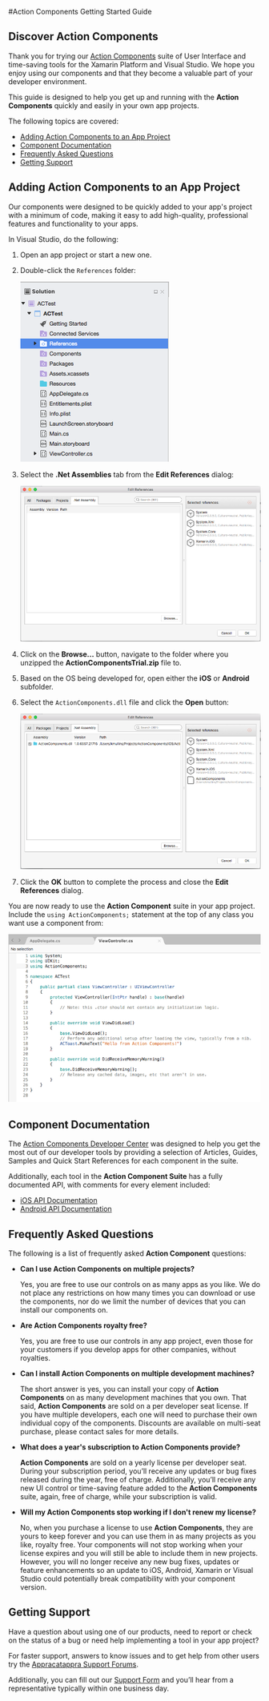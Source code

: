 #Action Components Getting Started Guide

## Discover Action Components

Thank you for trying our [Action Components](http://appracatappra.com/products/action-components/) suite of User Interface and time-saving tools for the Xamarin Platform and Visual Studio. We hope you enjoy using our components and that they become a valuable part of your developer environment. 

This guide is designed to help you get up and running with the **Action Components** quickly and easily in your own app projects.

The following topics are covered:

* [Adding Action Components to an App Project](#Adding-Action-Components-to-an-App-Project)
* [Component Documentation](#Component-Documentation)
* [Frequently Asked Questions](#Frequently-Asked-Questions)
* [Getting Support](#Getting-Support)

<a name="Adding-Action-Components-to-an-App-Project"></a>
## Adding Action Components to an App Project

Our components were designed to be quickly added to your app's project with a minimum of code, making it easy to add high-quality, professional features and functionality to your apps.

In Visual Studio, do the following:

1. Open an app project or start a new one.
2. Double-click the `References` folder:

	![](Images/Intro01.png)
3. Select the **.Net Assemblies** tab from the **Edit References** dialog:

	![](Images/Intro02.png)
4. Click on the **Browse...** button, navigate to the folder where you unzipped the **ActionComponentsTrial.zip** file to.
5. Based on the OS being developed for, open either the **iOS** or **Android** subfolder.
6. Select the `ActionComponents.dll` file and click the **Open** button:

	![](Images/Intro03.png)
7. Click the **OK** button to complete the process and close the **Edit References** dialog.

You are now ready to use the **Action Component** suite in your app project. Include the `using ActionComponents;` statement at the top of any class you want use a component from:

![](Images/Intro04.png)

<a name="Component-Documentation"></a>
## Component Documentation

The [Action Components Developer Center](http://appracatappra.com/developers/action-components-developer/) was designed to help you get the most out of our developer tools by providing a selection of Articles, Guides, Samples and Quick Start References for each component in the suite.

Additionally, each tool in the **Action Component Suite** has a fully documented API, with comments for every element included:

* [iOS API Documentation](http://appracatappra.com/api/ios/index.html)
* [Android API Documentation](http://appracatappra.com/api/android/index.html)

<a name="Frequently-Asked-Questions"></a>
## Frequently Asked Questions

The following is a list of frequently asked **Action Component** questions:

* **Can I use Action Components on multiple projects?**

	Yes, you are free to use our controls on as many apps as you like. We do not place any restrictions on how many times you can download or use the components, nor do we limit the number of devices that you can install our components on.
* **Are Action Components royalty free?**

	Yes, you are free to use our controls in any app project, even those for your customers if you develop apps for other companies, without royalties.
* **Can I install Action Components on multiple development machines?**

	The short answer is yes, you can install your copy of **Action Components** on as many development machines that you own. That said, **Action Components** are sold on a per developer seat license. If you have multiple developers, each one will need to purchase their own individual copy of the components. Discounts are available on multi-seat purchase, please contact sales for more details.
* **What does a year's subscription to Action Components provide?**

	**Action Components** are sold on a yearly license per developer seat. During your subscription period, you’ll receive any updates or bug fixes released during the year, free of charge. Additionally, you’ll receive any new UI control or time-saving feature added to the **Action Components** suite, again, free of charge, while your subscription is valid.
* **Will my Action Components stop working if I don't renew my license?**

	No, when you purchase a license to use **Action Components**, they are yours to keep forever and you can use them in as many projects as you like, royalty free. Your components will not stop working when your license expires and you will still be able to include them in new projects. However, you will no longer receive any new bug fixes, updates or feature enhancements so an update to iOS, Android, Xamarin or Visual Studio could potentially break compatibility with your component version.

<a name="Getting-Support"></a>
## Getting Support

Have a question about using one of our products, need to report or check on the status of a bug or need help implementing a tool in your app project? 

For faster support, answers to know issues and to get help from other users try the [Appracatappra Support Forums](http://appracatappra.com/community/).

Additionally, you can fill out our [Support Form](http://appracatappra.com/support/) and you’ll hear from a representative typically within one business day.